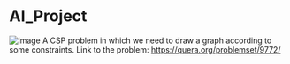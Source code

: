 # AI_Project
![image](https://user-images.githubusercontent.com/67223978/182309630-58e0c19f-b43e-48cb-bcda-bfb7fdb83fd9.png)
A CSP problem in which we need to draw a graph according to some constraints.
Link to the problem: https://quera.org/problemset/9772/
